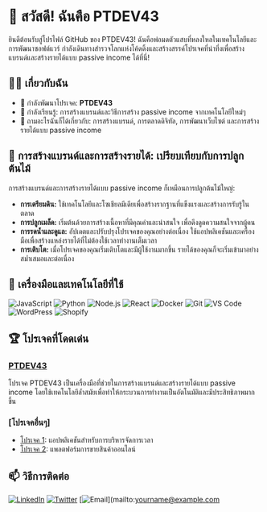 # 👋 สวัสดี! ฉันคือ PTDEV43

ยินดีต้อนรับสู่โปรไฟล์ GitHub ของ PTDEV43! ฉันคือพ่อมดตัวแสบที่หลงใหลในเทคโนโลยีและการพัฒนาซอฟต์แวร์ กำลังเดินทางสำรวจโลกแห่งโค้ดดิ้งและสร้างสรรค์โปรเจคที่น่าทึ่งเพื่อสร้างแบรนด์และสร้างรายได้แบบ passive income ได้ที่นี่!



## 🧙‍♂️ เกี่ยวกับฉัน

- 🔭 กำลังพัฒนาโปรเจค: **PTDEV43**
- 🌱 กำลังเรียนรู้: การสร้างแบรนด์และวิธีการสร้าง passive income จากเทคโนโลยีใหม่ๆ
- 💬 ถามอะไรฉันก็ได้เกี่ยวกับ: การสร้างแบรนด์, การตลาดดิจิทัล, การพัฒนาเว็บไซต์ และการสร้างรายได้แบบ passive income

## 🌳 การสร้างแบรนด์และการสร้างรายได้: เปรียบเทียบกับการปลูกต้นไม้

การสร้างแบรนด์และการสร้างรายได้แบบ passive income ก็เหมือนการปลูกต้นไม้ใหญ่:

- **การเตรียมดิน:** ใช้เทคโนโลยีและโซเชียลมีเดียเพื่อสร้างรากฐานที่แข็งแรงและสร้างการรับรู้ในตลาด
- **การปลูกเมล็ด:** เริ่มต้นด้วยการสร้างเนื้อหาที่มีคุณค่าและน่าสนใจ เพื่อดึงดูดความสนใจจากผู้คน
- **การรดน้ำและดูแล:** อัปเดตและปรับปรุงโปรเจคของคุณอย่างต่อเนื่อง ใช้แอปพลิเคชันและเครื่องมือเพื่อสร้างแหล่งรายได้ที่ไม่ต้องใช้เวลาทำงานเต็มเวลา
- **การเติบโต:** เมื่อโปรเจคของคุณเริ่มเติบโตและมีผู้ใช้งานมากขึ้น รายได้ของคุณก็จะเริ่มเข้ามาอย่างสม่ำเสมอและต่อเนื่อง

## 🔧 เครื่องมือและเทคโนโลยีที่ใช้

![JavaScript](https://img.shields.io/badge/-JavaScript-333333?style=flat&logo=javascript)
![Python](https://img.shields.io/badge/-Python-333333?style=flat&logo=python)
![Node.js](https://img.shields.io/badge/-Node.js-333333?style=flat&logo=node.js)
![React](https://img.shields.io/badge/-React-333333?style=flat&logo=react)
![Docker](https://img.shields.io/badge/-Docker-333333?style=flat&logo=docker)
![Git](https://img.shields.io/badge/-Git-333333?style=flat&logo=git)
![VS Code](https://img.shields.io/badge/-VS%20Code-333333?style=flat&logo=visual-studio-code)
![WordPress](https://img.shields.io/badge/-WordPress-333333?style=flat&logo=wordpress)
![Shopify](https://img.shields.io/badge/-Shopify-333333?style=flat&logo=shopify)

## 🏆 โปรเจคที่โดดเด่น

### [PTDEV43](https://github.com/yourusername/PTDEV43)
โปรเจค PTDEV43 เป็นเครื่องมือที่ช่วยในการสร้างแบรนด์และสร้างรายได้แบบ passive income โดยใช้เทคโนโลยีล้ำสมัยเพื่อทำให้กระบวนการทำงานเป็นอัตโนมัติและมีประสิทธิภาพมากขึ้น

### [โปรเจคอื่นๆ]
- [โปรเจค 1](https://github.com/yourusername/project1): แอปพลิเคชันสำหรับการบริหารจัดการเวลา
- [โปรเจค 2](https://github.com/yourusername/project2): แพลตฟอร์มการขายสินค้าออนไลน์

## 📫 วิธีการติดต่อ

[![LinkedIn](https://img.shields.io/badge/-LinkedIn-333333?style=flat&logo=linkedin)](https://www.linkedin.com/in/yourusername)
[![Twitter](https://img.shields.io/badge/-Twitter-333333?style=flat&logo=twitter)](https://twitter.com/yourusername)
[![Email](https://img.shields.io/badge/-Email-333333?style=flat&logo=gmail)](mailto:yourname@example.com
